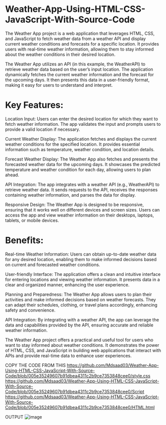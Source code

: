 # Weather-App-Using-HTML-CSS-JavaScript-With-Source-Code

The Weather App project is a web application that leverages HTML, CSS, and JavaScript to fetch weather data from a weather API and display current weather conditions and forecasts for a specific location. It provides users with real-time weather information, allowing them to stay informed about the weather conditions in their desired location.

The Weather App utilizes an API (in this example, the WeatherAPI) to retrieve weather data based on the user’s input location. The application dynamically fetches the current weather information and the forecast for the upcoming days. It then presents this data in a user-friendly format, making it easy for users to understand and interpret.
# Key Features:
Location Input: Users can enter the desired location for which they want to fetch weather information. The app validates the input and prompts users to provide a valid location if necessary.

Current Weather Display: The application fetches and displays the current weather conditions for the specified location. It provides essential information such as temperature, weather condition, and location details.

Forecast Weather Display: The Weather App also fetches and presents the forecasted weather data for the upcoming days. It showcases the predicted temperature and weather condition for each day, allowing users to plan ahead.

API Integration: The app integrates with a weather API (e.g., WeatherAPI) to retrieve weather data. It sends requests to the API, receives the responses containing weather information, and parses the data for display.

Responsive Design: The Weather App is designed to be responsive, ensuring that it works well on different devices and screen sizes. Users can access the app and view weather information on their desktops, laptops, tablets, or mobile devices.

 
# Benefits:
Real-time Weather Information: Users can obtain up-to-date weather data for any desired location, enabling them to make informed decisions based on current and forecasted weather conditions.

User-friendly Interface: The application offers a clean and intuitive interface for entering locations and viewing weather information. It presents data in a clear and organized manner, enhancing the user experience.

Planning and Preparedness: The Weather App allows users to plan their activities and make informed decisions based on weather forecasts. They can adapt their schedules, clothing, or travel plans accordingly, enhancing safety and convenience.

API Integration: By integrating with a weather API, the app can leverage the data and capabilities provided by the API, ensuring accurate and reliable weather information.

The Weather App project offers a practical and useful tool for users who want to stay informed about weather conditions. It demonstrates the power of HTML, CSS, and JavaScript in building web applications that interact with APIs and provide real-time data to enhance user experiences.

COPY THE CODE FROM THIS 
https://github.com/Mdsaad03/Weather-App-Using-HTML-CSS-JavaScript-With-Source-Code/blob/005e35249607b91dbea4311c2b9ce7353848cee0/style.css
https://github.com/Mdsaad03/Weather-App-Using-HTML-CSS-JavaScript-With-Source-Code/blob/005e35249607b91dbea4311c2b9ce7353848cee0/Script
https://github.com/Mdsaad03/Weather-App-Using-HTML-CSS-JavaScript-With-Source-Code/blob/005e35249607b91dbea4311c2b9ce7353848cee0/HTML.html
 
OUTPUT
![image](https://github.com/user-attachments/assets/23d42b67-172d-4189-a324-66d00aa0b6ea)


